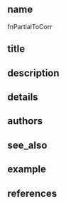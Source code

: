## name
fnPartialToCorr
## title
## description
## details
## authors
## see_also
## example
## references
